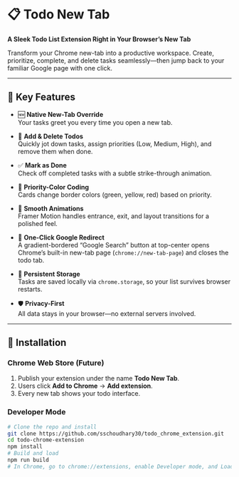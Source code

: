 # 📋 Todo New Tab

**A Sleek Todo List Extension Right in Your Browser’s New Tab**

Transform your Chrome new-tab into a productive workspace. Create, prioritize, complete, and delete tasks seamlessly—then jump back to your familiar Google page with one click.

---

## 🌟 Key Features

- 🆕 **Native New-Tab Override**  
  Your tasks greet you every time you open a new tab.

- 📝 **Add & Delete Todos**  
  Quickly jot down tasks, assign priorities (Low, Medium, High), and remove them when done.

- ✅ **Mark as Done**  
  Check off completed tasks with a subtle strike-through animation.

- 🎨 **Priority-Color Coding**  
  Cards change border colors (green, yellow, red) based on priority.

- 🎵 **Smooth Animations**  
  Framer Motion handles entrance, exit, and layout transitions for a polished feel.

- 🚀 **One-Click Google Redirect**  
  A gradient-bordered “Google Search” button at top-center opens Chrome’s built-in new-tab page (`chrome://new-tab-page`) and closes the todo tab.

- 💾 **Persistent Storage**  
  Tasks are saved locally via `chrome.storage`, so your list survives browser restarts.

- 🛡️ **Privacy-First**  
  All data stays in your browser—no external servers involved.

---

## 🚀 Installation

### Chrome Web Store (Future)
1. Publish your extension under the name **Todo New Tab**.  
2. Users click **Add to Chrome** → **Add extension**.  
3. Every new tab shows your todo interface.

### Developer Mode
```bash
# Clone the repo and install
git clone https://github.com/sschoudhary30/todo_chrome_extension.git
cd todo-chrome-extension
npm install
# Build and load
npm run build
# In Chrome, go to chrome://extensions, enable Developer mode, and Load unpacked → select the "dist/" folder
